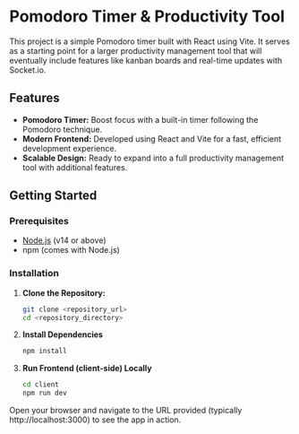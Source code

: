 # Pomodoro Timer & Productivity Tool

This project is a simple Pomodoro timer built with React using Vite. It serves as a starting point for a larger productivity management tool that will eventually include features like kanban boards and real-time updates with Socket.io.

## Features

- **Pomodoro Timer:** Boost focus with a built-in timer following the Pomodoro technique.
- **Modern Frontend:** Developed using React and Vite for a fast, efficient development experience.
- **Scalable Design:** Ready to expand into a full productivity management tool with additional features.

## Getting Started

### Prerequisites

- [Node.js](https://nodejs.org/) (v14 or above)
- npm (comes with Node.js)

### Installation

1. **Clone the Repository:**

   ```bash
   git clone <repository_url>
   cd <repository_directory>

2. **Install Dependencies**
    ```bash
    npm install

3. **Run Frontend (client-side) Locally**
   ```bash
   cd client
   npm run dev
Open your browser and navigate to the URL provided (typically http://localhost:3000) to see the app in action.
